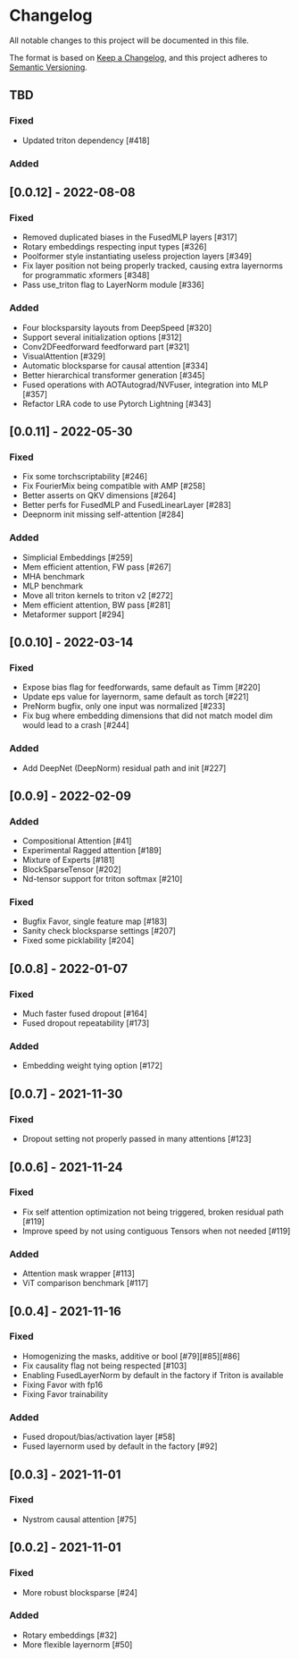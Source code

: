 # Changelog
All notable changes to this project will be documented in this file.

The format is based on [Keep a Changelog](https://keepachangelog.com/en/1.0.0/),
and this project adheres to [Semantic Versioning](https://semver.org/spec/v2.0.0.html).

## TBD
### Fixed
- Updated triton dependency [#418]

### Added

## [0.0.12] - 2022-08-08
### Fixed
- Removed duplicated biases in the FusedMLP layers [#317]
- Rotary embeddings respecting input types [#326]
- Poolformer style instantiating useless projection layers [#349]
- Fix layer position not being properly tracked, causing extra layernorms for programmatic xformers [#348]
- Pass use_triton flag to LayerNorm module [#336]

### Added
- Four blocksparsity layouts from DeepSpeed [#320]
- Support several initialization options [#312]
- Conv2DFeedforward feedforward part [#321]
- VisualAttention [#329]
- Automatic blocksparse for causal attention [#334]
- Better hierarchical transformer generation [#345]
- Fused operations with AOTAutograd/NVFuser, integration into MLP [#357]
- Refactor LRA code to use Pytorch Lightning [#343]

## [0.0.11] - 2022-05-30
### Fixed
- Fix some torchscriptability [#246]
- Fix FourierMix being compatible with AMP [#258]
- Better asserts on QKV dimensions [#264]
- Better perfs for FusedMLP and FusedLinearLayer [#283]
- Deepnorm init missing self-attention [#284]

### Added
- Simplicial Embeddings [#259]
- Mem efficient attention, FW pass [#267]
- MHA benchmark
- MLP benchmark
- Move all triton kernels to triton v2 [#272]
- Mem efficient attention, BW pass [#281]
- Metaformer support [#294]

## [0.0.10] - 2022-03-14
### Fixed
- Expose bias flag for feedforwards, same default as Timm [#220]
- Update eps value for layernorm, same default as torch [#221]
- PreNorm bugfix, only one input was normalized [#233]
- Fix bug where embedding dimensions that did not match model dim would lead to a crash [#244]

### Added
- Add DeepNet (DeepNorm) residual path and init [#227]

## [0.0.9] - 2022-02-09
### Added
- Compositional Attention [#41]
- Experimental Ragged attention [#189]
- Mixture of Experts [#181]
- BlockSparseTensor [#202]
- Nd-tensor support for triton softmax [#210]

### Fixed
- Bugfix Favor, single feature map [#183]
- Sanity check blocksparse settings [#207]
- Fixed some picklability [#204]

## [0.0.8] - 2022-01-07
### Fixed
- Much faster fused dropout [#164]
- Fused dropout repeatability [#173]

### Added
- Embedding weight tying option [#172]

## [0.0.7] - 2021-11-30
### Fixed
- Dropout setting not properly passed in many attentions [#123]

## [0.0.6] - 2021-11-24
### Fixed
- Fix self attention optimization not being triggered, broken residual path [#119]
- Improve speed by not using contiguous Tensors when not needed [#119]

### Added
- Attention mask wrapper [#113]
- ViT comparison benchmark [#117]

## [0.0.4] - 2021-11-16
### Fixed
- Homogenizing the masks, additive or bool [#79][#85][#86]
- Fix causality flag not being respected [#103]
- Enabling FusedLayerNorm by default in the factory if Triton is available
- Fixing Favor with fp16
- Fixing Favor trainability

### Added
- Fused dropout/bias/activation layer [#58]
- Fused layernorm used by default in the factory [#92]


## [0.0.3] - 2021-11-01
### Fixed
- Nystrom causal attention [#75]


## [0.0.2] - 2021-11-01
### Fixed
- More robust blocksparse [#24]

### Added
- Rotary embeddings [#32]
- More flexible layernorm [#50]
